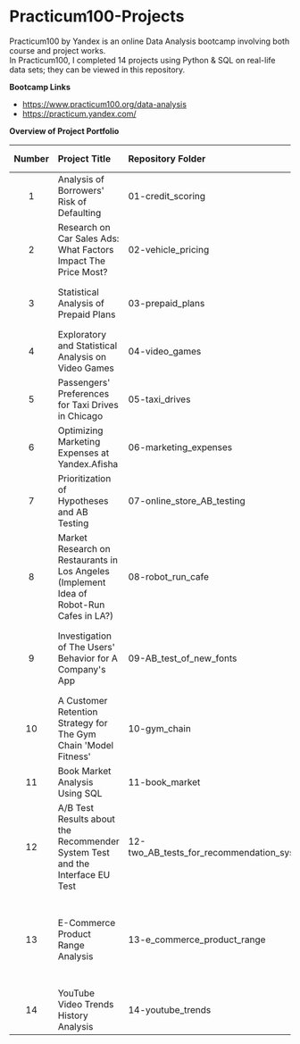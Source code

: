 # Practicum100-Projects

Practicum100 by Yandex is an online Data Analysis bootcamp involving both course and project works. <br>
In Practicum100, I completed 14 projects using Python & SQL on real-life data sets; they can be viewed in this repository.

**Bootcamp Links**

- https://www.practicum100.org/data-analysis
- https://practicum.yandex.com/

**Overview of Project Portfolio**

| Number  | Project Title | Repository Folder | Chapter from Program | Main Libraries |
| :--: |:------ | :----------- | :----------- | :----------- |
| 1 | Analysis of Borrowers' Risk of Defaulting | 01-credit_scoring | Data Preprocessing | Pandas, NLTK |
| 2 | Research on Car Sales Ads: What Factors Impact The Price Most? | 02-vehicle_pricing | Exploratory Data Analysis | Pandas, Matplotlib |
| 3 | Statistical Analysis of Prepaid Plans | 03-prepaid_plans | Statistical Data Analysis | Pandas, NumPy, SciPy, Matplotlib |
| 4 | Exploratory and Statistical Analysis on Video Games | 04-video_games | Integrated Project I | Pandas, NumPy, SciPy, Matplotlib |
| 5 | Passengers' Preferences for Taxi Drives in Chicago | 05-taxi_drives | Data Collection and Storage (SQL) | Pandas, NumPy, SciPy, Matplotlib |
| 6 | Optimizing Marketing Expenses at Yandex.Afisha | 06-marketing_expenses | Business Analytics | Pandas, NumPy, Matplotlib, Seaborn |
| 7 | Prioritization of Hypotheses and AB Testing | 07-online_store_AB_testing | Making Business Decisions Based on Data | Pandas, NumPy, SciPy, Matplotlib, Seaborn |
| 8 | Market Research on Restaurants in Los Angeles (Implement Idea of Robot-Run Cafes in LA?) | 08-robot_run_cafe | How to Tell a Story Using Data | Pandas, NumPy, Regex, NLTK, Matplotlib, Seaborn, Plotly |
| 9 | Investigation of The Users' Behavior for A Company's App | 09-AB_test_of_new_fonts | Integrated Project II | Pandas, NumPy, SciPy, Matplotlib, Seaborn, Plotly |
| 10 | A Customer Retention Strategy for The Gym Chain 'Model Fitness' | 10-gym_chain | Forecasts and Predictions | Pandas, NumPy, Scikit-learn, SciPy, Matplotlib, Seaborn |
| 11 | Book Market Analysis Using SQL | 11-book_market | Graduation Project I | Pandas, SQLAlchemy |
| 12 | A/B Test Results about the Recommender System Test and the Interface EU Test | 12-two_AB_tests_for_recommendation_systems | Graduation Project II | Pandas, NumPy, SciPy, Matplotlib, Seaborn, Plotly |
| 13 | E-Commerce Product Range Analysis | 13-e_commerce_product_range | Graduation Project III | (Python, Tableau); Pandas, NumPy, SciPy, NLTK, Matplotlib, Seaborn, Plotly |
| 14 | YouTube Video Trends History Analysis | 14-youtube_trends | Automation | (Python, Tableau); Pandas, SQLAlchemy |
